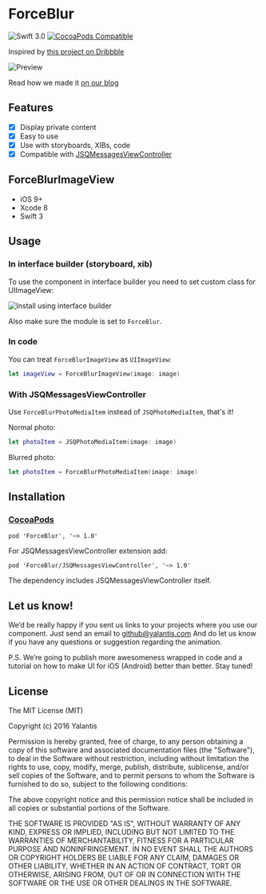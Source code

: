 # ForceBlur

![Swift 3.0](https://img.shields.io/badge/Swift-3.0-orange.svg)
[![CocoaPods Compatible](https://img.shields.io/cocoapods/v/ForceBlur.svg)](https://img.shields.io/cocoapods/v/ForceBlur.svg)

Inspired by [this project on Dribbble](https://dribbble.com/shots/3010426-ForceBlur-Component)

![Preview](Resources/preview.gif)

Read how we made it [on our blog](https://yalantis.com/blog/forceblur-animation-ios/)

## Features

- [x] Display private content
- [x] Easy to use
- [x] Use with storyboards, XIBs, code
- [x] Compatible with [JSQMessagesViewController](https://github.com/jessesquires/JSQMessagesViewController)

## ForceBlurImageView

- iOS 9+
- Xcode 8
- Swift 3

## Usage

### In interface builder (storyboard, xib)

To use the component in interface builder you need to set custom class for UIImageView:

![Install using interface builder](Resources/install_interface_builder.png)

Also make sure the module is set to `ForceBlur`.

### In code

You can treat `ForceBlurImageView` as `UIImageView`:

``` swift
let imageView = ForceBlurImageView(image: image)
```

### With JSQMessagesViewController

Use `ForceBlurPhotoMediaItem` instead of `JSQPhotoMediaItem`, that's it!

Normal photo:

``` swift
let photoItem = JSQPhotoMediaItem(image: image)
```

Blurred photo:

``` swift
let photoItem = ForceBlurPhotoMediaItem(image: image)
```

## Installation

### [CocoaPods](https://cocoapods.org/)

```
pod 'ForceBlur', '~> 1.0'
```

For JSQMessagesViewController extension add:

```
pod 'ForceBlur/JSQMessagesViewController', '~> 1.0'
```

The dependency includes JSQMessagesViewController itself.

## Let us know!

We’d be really happy if you sent us links to your projects where you use our component. Just send an email to github@yalantis.com And do let us know if you have any questions or suggestion regarding the animation. 

P.S. We’re going to publish more awesomeness wrapped in code and a tutorial on how to make UI for iOS (Android) better than better. Stay tuned!

## License

The MIT License (MIT)

Copyright (c) 2016 Yalantis

Permission is hereby granted, free of charge, to any person obtaining a copy
of this software and associated documentation files (the "Software"), to deal
in the Software without restriction, including without limitation the rights
to use, copy, modify, merge, publish, distribute, sublicense, and/or sell
copies of the Software, and to permit persons to whom the Software is
furnished to do so, subject to the following conditions:

The above copyright notice and this permission notice shall be included in all
copies or substantial portions of the Software.

THE SOFTWARE IS PROVIDED "AS IS", WITHOUT WARRANTY OF ANY KIND, EXPRESS OR
IMPLIED, INCLUDING BUT NOT LIMITED TO THE WARRANTIES OF MERCHANTABILITY,
FITNESS FOR A PARTICULAR PURPOSE AND NONINFRINGEMENT. IN NO EVENT SHALL THE
AUTHORS OR COPYRIGHT HOLDERS BE LIABLE FOR ANY CLAIM, DAMAGES OR OTHER
LIABILITY, WHETHER IN AN ACTION OF CONTRACT, TORT OR OTHERWISE, ARISING FROM,
OUT OF OR IN CONNECTION WITH THE SOFTWARE OR THE USE OR OTHER DEALINGS IN THE
SOFTWARE.
